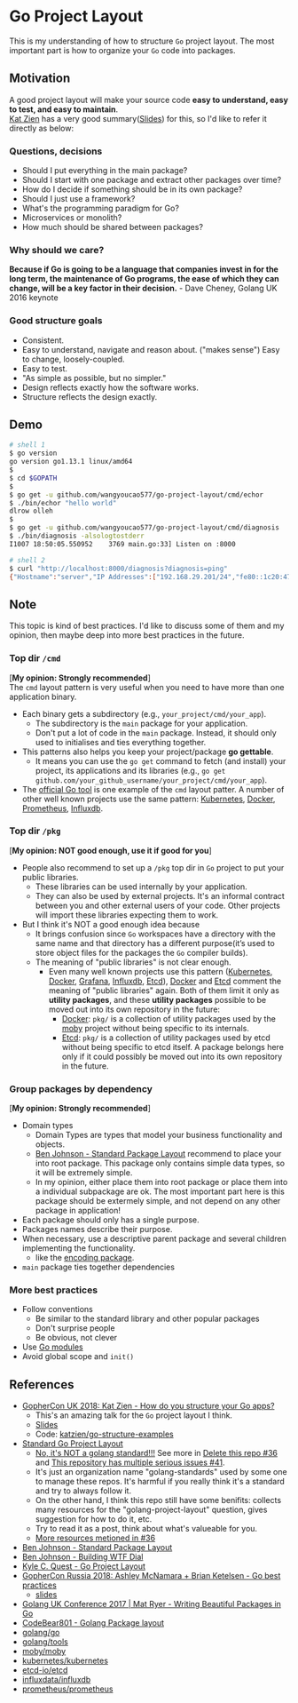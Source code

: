 # Go Project Layout
This is my understanding of how to structure `Go` project layout. The most important part is how to organize your `Go` code into packages.          

## Motivation
A good project layout will make your source code **easy to understand, easy to test, and easy to maintain**.     
[Kat Zien](https://github.com/katzien/) has a very good summary([Slides](https://github.com/katzien/talks/tree/master/how-do-you-structure-your-apps/gopherconuk-2018-08-03)) for this, so I'd like to refer it directly as below:        

### Questions, decisions 

- Should I put everything in the main package?
- Should I start with one package and extract other packages over time? 
- How do I decide if something should be in its own package?
- Should I just use a framework?
- What's the programming paradigm for Go?
- Microservices or monolith?
- How much should be shared between packages?
       
### Why should we care?
**Because if Go is going to be a language that companies invest in for the long term, the maintenance of Go programs, the ease of which they can change, 
will be a key factor in their decision.** - Dave Cheney, Golang UK 2016 keynote

### Good structure goals
- Consistent.
- Easy to understand, navigate and reason about. ("makes sense") Easy to change, loosely-coupled.
- Easy to test.
- "As simple as possible, but no simpler."
- Design reflects exactly how the software works.
- Structure reflects the design exactly.     

## Demo

```bash
# shell 1
$ go version
go version go1.13.1 linux/amd64
$
$ cd $GOPATH
$ 
$ go get -u github.com/wangyoucao577/go-project-layout/cmd/echor
$ ./bin/echor "hello world"
dlrow olleh
$
$ go get -u github.com/wangyoucao577/go-project-layout/cmd/diagnosis
$ ./bin/diagnosis -alsologtostderr
I1007 18:50:05.550952    3769 main.go:33] Listen on :8000

# shell 2
$ curl "http://localhost:8000/diagnosis?diagnosis=ping"
{"Hostname":"server","IP Addresses":["192.168.29.201/24","fe80::1c20:479:9094:4327/64","192.168.141.1/24","fe80::8002:2d87:c4f3:4aab/64","192.168.128.1/24","fe80::eca9:cfa0:9443:b8ff/64","192.168.44.209/28","fe80::8551:306e:7e7:6faf/64"],"CPUs":8,"Remote Endpoint":"127.0.0.1:64717"}
```

## Note
This topic is kind of best practices. I'd like to discuss some of them and my opinion, then maybe deep into more best practices in the future.     


### Top dir `/cmd`
[**My opinion: Strongly recommended**]     
The `cmd` layout pattern is very useful when you need to have more than one application binary.      

- Each binary gets a subdirectory (e.g., `your_project/cmd/your_app`).   
  - The subdirectory is the `main` package for your application.     
  - Don't put a lot of code in the `main` package. Instead, it should only used to initialises and ties everything together.     
- This patterns also helps you keep your project/package **go gettable**. 
  - It means you can use the `go get` command to fetch (and install) your project, its applications and its libraries (e.g., `go get github.com/your_github_username/your_project/cmd/your_app`). 
- The [official Go tool](https://github.com/golang/tools/tree/master/cmd) is one example of the `cmd` layout patter. A number of other well known projects use the same pattern: [Kubernetes](https://github.com/kubernetes/kubernetes/tree/master/cmd), [Docker](https://github.com/moby/moby/tree/master/cmd), [Prometheus](https://github.com/prometheus/prometheus/tree/master/cmd), [Influxdb](https://github.com/influxdata/influxdb/tree/master/cmd).


### Top dir `/pkg`
[**My opinion: NOT good enough, use it if good for you**]    
- People also recommend to set up a `/pkg` top dir in `Go` project to put your public libraries.    
  - These libraries can be used internally by your application.     
  - They can also be used by external projects. It's an informal contract between you and other external users of your code. Other projects will import these libraries expecting them to work.        
- But I think it's NOT a good enough idea because
  - It brings confusion since `Go` workspaces have a directory with the same name and that directory has a different purpose(it’s used to store object files for the packages the `Go` compiler builds).     
  - The meaning of "public libraries" is not clear enough.    
    - Even many well known projects use this pattern ([Kubernetes](https://github.com/kubernetes/kubernetes/tree/master/pkg), [Docker](https://github.com/moby/moby/tree/master/pkg), [Grafana](https://github.com/grafana/grafana/tree/master/pkg), [Influxdb](https://github.com/influxdata/influxdb/tree/master/pkg), [Etcd](https://github.com/coreos/etcd/tree/master/pkg)), [Docker](https://github.com/moby/moby/tree/master/pkg) and [Etcd](https://github.com/coreos/etcd/tree/master/pkg) comment the meaning of "public libraries" again. Both of them limit it only as **utility packages**, and these **utility packages** possible to be moved out into its own repository in the future:          
      - [Docker](https://github.com/moby/moby/tree/master/pkg): `pkg/` is a collection of utility packages used by the [moby](https://github.com/moby/moby/) project without being specific to its internals.    
      - [Etcd](https://github.com/coreos/etcd/tree/master/pkg): `pkg/` is a collection of utility packages used by etcd without being specific to etcd itself. A package belongs here only if it could possibly be moved out into its own repository in the future.


### Group packages by dependency     
[**My opinion: Strongly recommended**]     
- Domain types
  - Domain Types are types that model your business functionality and objects.    
  - [Ben Johnson - Standard Package Layout](https://medium.com/@benbjohnson/standard-package-layout-7cdbc8391fc1) recommend to place your into root package. This package only contains simple data types, so it will be extremely simple.      
  - In my opinion, either place them into root package or place them into a individual subpackage are ok. The most important part here is this package should be extermely simple, and not depend on any other package in application!     
- Each package should only has a single purpose.    
- Packages names describe their purpose.    
- When necessary, use a descriptive parent package and several children implementing the functionality.     
  - like the [encoding package](https://github.com/golang/go/tree/master/src/encoding).    
- `main` package ties together dependencies

### More best practices

- Follow conventions
  - Be similar to the standard library and other popular packages 
  - Don't surprise people
  - Be obvious, not clever
- Use [Go modules](https://github.com/golang/go/wiki/Modules)
- Avoid global scope and `init()`

## References
- [GopherCon UK 2018: Kat Zien - How do you structure your Go apps?](https://www.youtube.com/watch?v=VQym87o91f8&t=3s)     
  - This's an amazing talk for the `Go` project layout I think.    
  - [Slides](https://github.com/katzien/talks/tree/master/how-do-you-structure-your-apps/gopherconuk-2018-08-03)    
  - Code: [katzien/go-structure-examples](https://github.com/katzien/go-structure-examples)    
- [Standard Go Project Layout](https://github.com/golang-standards/project-layout)    
  - [No, it's NOT a golang standard!!!](https://github.com/golang-standards/project-layout/issues/38) See more in [Delete this repo #36](https://github.com/golang-standards/project-layout/issues/36) and [This repository has multiple serious issues #41](https://github.com/golang-standards/project-layout/issues/41).     
  - It's just an organization name "golang-standards" used by some one to manage these repos. It's harmful if you really think it's a standard and try to always follow it.     
  - On the other hand, I think this repo still have some benifits: collects many resources for the "golang-project-layout" question, gives suggestion for how to do it, etc.     
  - Try to read it as a post, think about what's valueable for you.             
  - [More resources metioned in #36](https://github.com/golang-standards/project-layout/issues/36#issue-479438391)
- [Ben Johnson - Standard Package Layout](https://medium.com/@benbjohnson/standard-package-layout-7cdbc8391fc1)
- [Ben Johnson - Building WTF Dial](https://medium.com/wtf-dial/wtf-dial-domain-model-9655cd523182)
- [Kyle C. Quest - Go Project Layout](https://medium.com/golang-learn/go-project-layout-e5213cdcfaa2)
- [GopherCon Russia 2018: Ashley McNamara + Brian Ketelsen - Go best practices](https://www.youtube.com/watch?v=MzTcsI6tn-0)
  - [slides](https://www.brianketelsen.com/slides/gcru18-best/)
- [Golang UK Conference 2017 | Mat Ryer - Writing Beautiful Packages in Go](https://www.youtube.com/watch?v=cAWlv2SeQus)
- [CodeBear801 - Golang Package layout](https://github.com/CodeBear801/tech_summary/blob/master/tech-summary/language/go/go-package-layout.md)
- [golang/go](https://github.com/golang/go)
- [golang/tools](https://github.com/golang/tools)
- [moby/moby](https://github.com/moby/moby)
- [kubernetes/kubernetes](https://github.com/kubernetes/kubernetes)
- [etcd-io/etcd](https://github.com/etcd-io/etcd)
- [influxdata/influxdb](https://github.com/influxdata/influxdb)
- [prometheus/prometheus](https://github.com/prometheus/prometheus)
